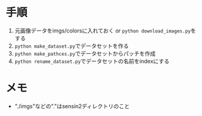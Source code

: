 # 手順

1. 元画像データをimgs/colorsに入れておく or `python download_images.py`をする
2. `python make_dataset.py`でデータセットを作る
3. `python make_pathces.py`でデータセットからパッチを作成
4. `python rename_dataset.py`でデータセットの名前をindexにする

# メモ

* "./imgs"などの"."はsensin2ディレクトリのこと
